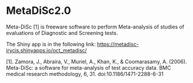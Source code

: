 # MetaDiSc2.0

Meta-DiSc [1] is freeware software to perform Meta-analysis of studies of evaluations of Diagnostic and Screening tests.

The Shiny app is in the following link: https://metadisc-irycis.shinyapps.io/oct_metadisc/

[1]. Zamora, J., Abraira, V., Muriel, A., Khan, K., & Coomarasamy, A. (2006). Meta-DiSc: a software for meta-analysis of test accuracy data. BMC medical research methodology, 6, 31. doi:10.1186/1471-2288-6-31
